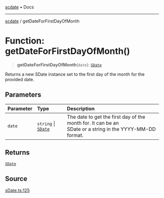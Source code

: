 [scdate](../README.md) • Docs

---

[scdate](../README.md) / getDateForFirstDayOfMonth

# Function: getDateForFirstDayOfMonth()

> **getDateForFirstDayOfMonth**(`date`): [`SDate`](../classes/SDate.md)

Returns a new SDate instance set to the first day of the month for the
provided date.

## Parameters

| Parameter | Type                                       | Description                                                                                                   |
| :-------- | :----------------------------------------- | :------------------------------------------------------------------------------------------------------------ |
| `date`    | `string` \| [`SDate`](../classes/SDate.md) | The date to get the first day of the month for. It can be an<br />SDate or a string in the YYYY-MM-DD format. |

## Returns

[`SDate`](../classes/SDate.md)

## Source

[sDate.ts:125](https://github.com/ericvera/scdate/blob/main/src/sDate.ts#L125)
